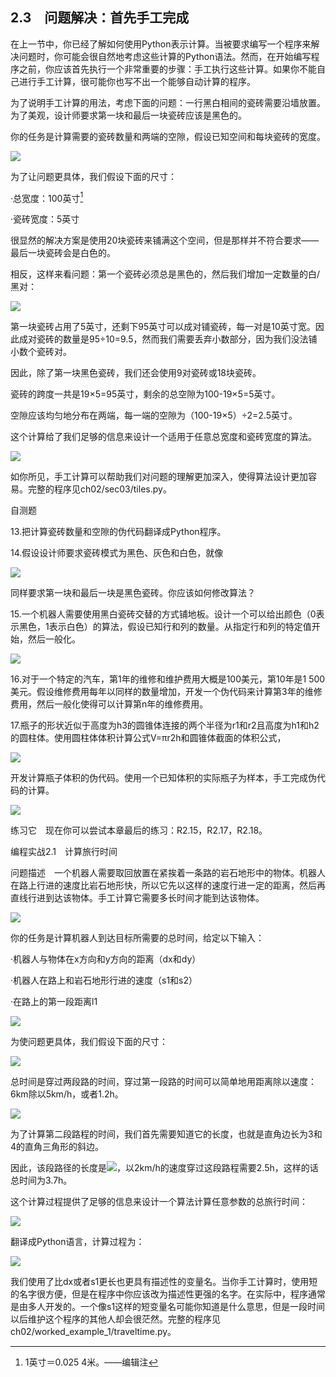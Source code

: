    

## 2.3　问题解决：首先手工完成

在上一节中，你已经了解如何使用Python表示计算。当被要求编写一个程序来解决问题时，你可能会很自然地考虑这些计算的Python语法。然而，在开始编写程序之前，你应该首先执行一个非常重要的步骤：手工执行这些计算。如果你不能自己进行手工计算，很可能你也写不出一个能够自动计算的程序。

为了说明手工计算的用法，考虑下面的问题：一行黑白相间的瓷砖需要沿墙放置。为了美观，设计师要求第一块和最后一块瓷砖应该是黑色的。

你的任务是计算需要的瓷砖数量和两端的空隙，假设已知空间和每块瓷砖的宽度。

![](0-Assets/Epubook/程序员编程语言经典合集（计算机科学丛书5册套装），javapython编程语言含经典教材龙书《编译原理》%20(Bruce%20Eckel%20%20Alfred%20V.%20Aho%20%20Monica%20S.%20Lam%20etc.)%20(Z-Library)/images/image05335.jpeg)

为了让问题更具体，我们假设下面的尺寸：

·总宽度：100英寸[^1]

·瓷砖宽度：5英寸

很显然的解决方案是使用20块瓷砖来铺满这个空间，但是那样并不符合要求——最后一块瓷砖会是白色的。

相反，这样来看问题：第一个瓷砖必须总是黑色的，然后我们增加一定数量的白/黑对：

![](../Images/image05336.gif)

第一块瓷砖占用了5英寸，还剩下95英寸可以成对铺瓷砖，每一对是10英寸宽。因此成对瓷砖的数量是95÷10=9.5，然而我们需要丢弃小数部分，因为我们没法铺小数个瓷砖对。

因此，除了第一块黑色瓷砖，我们还会使用9对瓷砖或18块瓷砖。

瓷砖的跨度一共是19×5=95英寸，剩余的总空隙为100-19×5=5英寸。

空隙应该均匀地分布在两端，每一端的空隙为（100-19×5）÷2=2.5英寸。

这个计算给了我们足够的信息来设计一个适用于任意总宽度和瓷砖宽度的算法。

![](../Images/image05337.gif)

如你所见，手工计算可以帮助我们对问题的理解更加深入，使得算法设计更加容易。完整的程序见ch02/sec03/tiles.py。

自测题

13.把计算瓷砖数量和空隙的伪代码翻译成Python程序。

14.假设设计师要求瓷砖模式为黑色、灰色和白色，就像

![](0-Assets/Epubook/程序员编程语言经典合集（计算机科学丛书5册套装），javapython编程语言含经典教材龙书《编译原理》%20(Bruce%20Eckel%20%20Alfred%20V.%20Aho%20%20Monica%20S.%20Lam%20etc.)%20(Z-Library)/images/image05338.jpeg)

同样要求第一块和最后一块是黑色瓷砖。你应该如何修改算法？

15.一个机器人需要使用黑白瓷砖交替的方式铺地板。设计一个可以给出颜色（0表示黑色，1表示白色）的算法，假设已知行和列的数量。从指定行和列的特定值开始，然后一般化。

![](0-Assets/Epubook/程序员编程语言经典合集（计算机科学丛书5册套装），javapython编程语言含经典教材龙书《编译原理》%20(Bruce%20Eckel%20%20Alfred%20V.%20Aho%20%20Monica%20S.%20Lam%20etc.)%20(Z-Library)/images/image05339.jpeg)

16.对于一个特定的汽车，第1年的维修和维护费用大概是100美元，第10年是1 500美元。假设维修费用每年以同样的数量增加，开发一个伪代码来计算第3年的维修费用，然后一般化使得可以计算第n年的维修费用。

17.瓶子的形状近似于高度为h3的圆锥体连接的两个半径为r1和r2且高度为h1和h2的圆柱体。使用圆柱体体积计算公式V=πr2h和圆锥体截面的体积公式，

![](0-Assets/Epubook/程序员编程语言经典合集（计算机科学丛书5册套装），javapython编程语言含经典教材龙书《编译原理》%20(Bruce%20Eckel%20%20Alfred%20V.%20Aho%20%20Monica%20S.%20Lam%20etc.)%20(Z-Library)/images/image05340.jpeg)

开发计算瓶子体积的伪代码。使用一个已知体积的实际瓶子为样本，手工完成伪代码的计算。

![](0-Assets/Epubook/程序员编程语言经典合集（计算机科学丛书5册套装），javapython编程语言含经典教材龙书《编译原理》%20(Bruce%20Eckel%20%20Alfred%20V.%20Aho%20%20Monica%20S.%20Lam%20etc.)%20(Z-Library)/images/image05341.jpeg)

练习它　现在你可以尝试本章最后的练习：R2.15，R2.17，R2.18。

编程实战2.1　计算旅行时间

问题描述　一个机器人需要取回放置在紧挨着一条路的岩石地形中的物体。机器人在路上行进的速度比岩石地形快，所以它先以这样的速度行进一定的距离，然后再直线行进到达该物体。手工计算它需要多长时间才能到达该物体。

![](0-Assets/Epubook/程序员编程语言经典合集（计算机科学丛书5册套装），javapython编程语言含经典教材龙书《编译原理》%20(Bruce%20Eckel%20%20Alfred%20V.%20Aho%20%20Monica%20S.%20Lam%20etc.)%20(Z-Library)/images/image05342.jpeg)

你的任务是计算机器人到达目标所需要的总时间，给定以下输入：

·机器人与物体在x方向和y方向的距离（dx和dy）

·机器人在路上和岩石地形行进的速度（s1和s2）

·在路上的第一段距离l1

![](0-Assets/Epubook/程序员编程语言经典合集（计算机科学丛书5册套装），javapython编程语言含经典教材龙书《编译原理》%20(Bruce%20Eckel%20%20Alfred%20V.%20Aho%20%20Monica%20S.%20Lam%20etc.)%20(Z-Library)/images/image05343.jpeg)

为使问题更具体，我们假设下面的尺寸：

![](0-Assets/Epubook/程序员编程语言经典合集（计算机科学丛书5册套装），javapython编程语言含经典教材龙书《编译原理》%20(Bruce%20Eckel%20%20Alfred%20V.%20Aho%20%20Monica%20S.%20Lam%20etc.)%20(Z-Library)/images/image05344.jpeg)

总时间是穿过两段路的时间，穿过第一段路的时间可以简单地用距离除以速度：6km除以5km/h，或者1.2h。

![](0-Assets/Epubook/程序员编程语言经典合集（计算机科学丛书5册套装），javapython编程语言含经典教材龙书《编译原理》%20(Bruce%20Eckel%20%20Alfred%20V.%20Aho%20%20Monica%20S.%20Lam%20etc.)%20(Z-Library)/images/image05345.jpeg)

为了计算第二段路程的时间，我们首先需要知道它的长度，也就是直角边长为3和4的直角三角形的斜边。

因此，该段路径的长度是![](0-Assets/Epubook/程序员编程语言经典合集（计算机科学丛书5册套装），javapython编程语言含经典教材龙书《编译原理》%20(Bruce%20Eckel%20%20Alfred%20V.%20Aho%20%20Monica%20S.%20Lam%20etc.)%20(Z-Library)/images/image05346.jpeg)，以2km/h的速度穿过这段路程需要2.5h，这样的话总时间为3.7h。

这个计算过程提供了足够的信息来设计一个算法计算任意参数的总旅行时间：

![](0-Assets/Epubook/程序员编程语言经典合集（计算机科学丛书5册套装），javapython编程语言含经典教材龙书《编译原理》%20(Bruce%20Eckel%20%20Alfred%20V.%20Aho%20%20Monica%20S.%20Lam%20etc.)%20(Z-Library)/images/image05347.jpeg)

翻译成Python语言，计算过程为：

![](0-Assets/Epubook/程序员编程语言经典合集（计算机科学丛书5册套装），javapython编程语言含经典教材龙书《编译原理》%20(Bruce%20Eckel%20%20Alfred%20V.%20Aho%20%20Monica%20S.%20Lam%20etc.)%20(Z-Library)/images/image05348.jpeg)

我们使用了比dx或者s1更长也更具有描述性的变量名。当你手工计算时，使用短的名字很方便，但是在程序中你应该改为描述性更强的名字。在实际中，程序通常是由多人开发的。一个像s1这样的短变量名可能你知道是什么意思，但是一段时间以后维护这个程序的其他人却会很茫然。完整的程序见ch02/worked_example_1/traveltime.py。

[^1]:  1英寸＝0.025 4米。——编辑注
